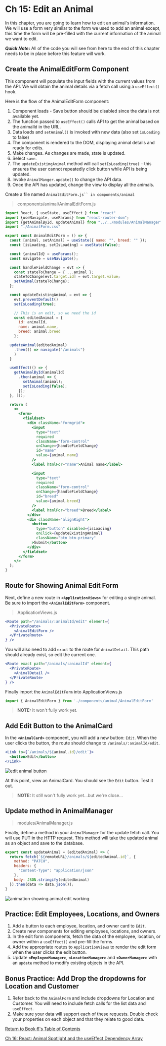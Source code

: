 # Ch 15: Edit an Animal

In this chapter, you are going to learn how to edit an animal's information. We will use a form very similar to the form we used to add an animal except, this time the form will be pre-filled with the current information of the animal we want to edit.

**_Quick Note_:** All of the code you will see from here to the end of this chapter needs to be in place before this feature will work.

## Create the AnimalEditForm Component

This component will populate the input fields with the current values from the API. We will obtain the animal details via a fetch call using a `useEffect()` hook.

Here is the flow of the AnimalEditForm component:

1. Component loads - Save button should be disabled since the data is not available yet.
1. The function passed to `useEffect()` calls API to get the animal based on the animalId in the URL.
1. Data loads and `setAnimal()` is invoked with new data (also set `isLoading` to false)
1. The component is rendered to the DOM, displaying animal details and ready for edits.
1. Make changes. As changes are made, state is updated. 
1. Select `save`.
1. The `updateExistingAnimal` method will call `setIsLoading(true)` - this ensures the user cannot repeatedly click button while API is being updated.
1. Invoke `AnimalManger.update()` to change the API data.
1. Once the API has updated, change the view to display all the animals.

Create a file named `AnimalEditForm.js`` in components/animal`

> components/animal/AnimalEditForm.js

```jsx
import React, { useState, useEffect } from "react"
import {useNavigate, useParams} from "react-router-dom";
import {getAnimalById, updateAnimal} from "../../modules/AnimalManager"
import "./AnimalForm.css"

export const AnimalEditForm = () => {
  const [animal, setAnimal] = useState({ name: "", breed: "" });
  const [isLoading, setIsLoading] = useState(false);

  const {animalId} = useParams();
  const navigate = useNavigate();

  const handleFieldChange = evt => {
    const stateToChange = { ...animal };
    stateToChange[evt.target.id] = evt.target.value;
    setAnimal(stateToChange);
  };

  const updateExistingAnimal = evt => {
    evt.preventDefault()
    setIsLoading(true);

    // This is an edit, so we need the id
    const editedAnimal = {
      id: animalId,
      name: animal.name,
      breed: animal.breed
    };

  updateAnimal(editedAnimal)
    .then(() => navigate("/animals")
    )
  }

  useEffect(() => {
    getAnimalById(animalId)
      .then(animal => {
        setAnimal(animal);
        setIsLoading(false);
      });
  }, []);

  return (
    <>
      <form>
        <fieldset>
          <div className="formgrid">
            <input
              type="text"
              required
              className="form-control"
              onChange={handleFieldChange}
              id="name"
              value={animal.name}
            />
            <label htmlFor="name">Animal name</label>

            <input
              type="text"
              required
              className="form-control"
              onChange={handleFieldChange}
              id="breed"
              value={animal.breed}
            />
            <label htmlFor="breed">Breed</label>
          </div>
          <div className="alignRight">
            <button
              type="button" disabled={isLoading}
              onClick={updateExistingAnimal}
              className="btn btn-primary"
            >Submit</button>
          </div>
        </fieldset>
      </form>
    </>
  );
}
```

## Route for Showing Animal Edit Form

Next, define a new route in **`<ApplicationViews>`** for editing a single animal. Be sure to import the **`<AnimalEditForm>`** component.
>ApplicationViews.js
```jsx
<Route path="/animals/:animalId/edit" element={
  <PrivateRoute>
    <AnimalEditForm />
  </PrivateRoute>
} />
```

You will also need to add `exact` to the route for `AnimalDetail`.  This path should already exist, so edit the current one.

```jsx
<Route exact path="/animals/:animalId" element={
  <PrivateRoute>
    <AnimalDetail />
  </PrivateRoute>
} />
```
Finally import the `AnimalEditForm` into ApplicationViews.js

```js
import { AnimalEditForm } from './components/animal/AnimalEditForm'
```

> **NOTE:** It won't fully work yet.

## Add Edit Button to the AnimalCard

In the **`<AnimalCard>`** component, you will add a new button: `Edit`. When the user clicks the button, the route should change to `/animals/:animalId/edit`.

```jsx
<Link to={`/animals/${animal.id}/edit`}>
  <button>Edit</button>
</Link>
```

![edit animal button](./images/animals-with-edit-button.png)

At this point, view an AnimalCard. You should see the `Edit` button. Test it out.

> **NOTE:** It _still_ won't fully work yet...but we're close...

## Update method in AnimalManager

> modules/AnimalManager.js

Finally, define a method in your `AnimalManager` for the update fetch call. You will use PUT in the HTTP request. This method will take the updated animal as an object and save to the database.

```js
export const updateAnimal = (editedAnimal) => {
  return fetch(`${remoteURL}/animals/${editedAnimal.id}`, {
    method: "PATCH",
    headers: {
      "Content-Type": "application/json"
    },
    body: JSON.stringify(editedAnimal)
  }).then(data => data.json());
}
```

![animation showing animal edit working](./images/p13zLpAnWm.gif)


## Practice: Edit Employees, Locations, and Owners

1. Add a button to each employee, location, and owner card to `Edit`.
1. Create new components for editing employees, locations, and owners.
1. In the edit form components, fetch the data of the employee, location, or owner within a `useEffect()` and pre-fill the forms.
1. Add the appropriate routes to `ApplicationViews` to render the edit form when the user clicks the edit button.
1. Update **`<EmployeeManager>`**, **`<LocationManager>`** and **`<OwnerManager>`** with an `update` method to modify existing objects in the API.

## Bonus Practice: Add Drop the dropdowns for Location and Customer
1. Refer back to the `AnimalForm` and include dropdowns for Location and 
Customer. You will need to include fetch calls for the list data and `useEffect`.
1. Make sure your data will support each of these requests. Double check your properties on each object and that they relate to good data.

[Return  to Book 6's Table of Contents](../README.md)

[Ch 16: React: Animal Spotlight and the useEffect Dependency Array](./REACT_USEEFFECT_DEPS.md)
